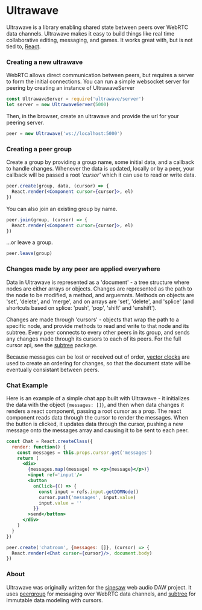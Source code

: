 # Ultrawave

Ultrawave is a library enabling shared state between peers over WebRTC data channels.  Ultrawave makes it easy to build things like real time collaborative editing, messaging, and games.  It works great with, but is not tied to, [React](//github.com/facebook/react).


### Creating a new ultrawave

WebRTC allows direct communication between peers, but requires a server to form the initial connections.  You can run a simple websocket server for peering by creating an instance of UltrawaveServer

```javascript
const UltrawaveServer = require('ultrawave/server')
let server = new UltrawaveServer(5000)
```

Then, in the browser, create an ultrawave and provide the url for your peering server.

```javascript
peer = new Ultrawave('ws://localhost:5000')
```


### Creating a peer group

Create a group by providing a group name, some initial data, and a callback to handle changes.  Whenever the data is updated, locally or by a peer, your callback will be passed a root *'cursor'* which it can use to read or write data.

```jsx
peer.create(group, data, (cursor) => {
  React.render(<Component cursor={cursor}>, el)
})
```
You can also join an existing group by name.

```jsx
peer.join(group, (cursor) => {
  React.render(<Component cursor={cursor}>, el)
})
```
...or leave a group.

```javascript
peer.leave(group)
```


### Changes made by any peer are applied everywhere

Data in Ultrawave is represented as a 'document' - a tree structure where nodes are either arrays or objects.  Changes are represented as the path to the node to be modified, a method, and arguemnts.  Methods on objects are 'set', 'delete', and 'merge', and on arrays are 'set', 'delete', and 'splice' (and shortcuts based on splice: 'push', 'pop', 'shift' and 'unshift').

Changes are made through 'cursors' - objects that wrap the path to a specific node, and provide methods to read and write to that node and its subtree.  Every peer connects to every other peers in its group, and sends any changes made through its cursors to each of its peers.  For the full cursor api, see the [subtree](//github.com/charlieschwabacher/subtree) package.

Because messages can be lost or received out of order, [vector clocks](//en.wikipedia.org/wiki/Vector_clock) are used to create an ordering for changes, so that the document state will be eventually consistant between peers.


### Chat Example

Here is an example of a simple chat app built with Ultrawave - it initializes the data with the object `{messages: []}`, and then when data changes it renders a react component, passing a root cursor as a prop.  The react component reads data through the cursor to render the messages.  When the button is clicked, it updates data through the cursor, pushing a new message onto the messages array and causing it to be sent to each peer.

```jsx
const Chat = React.createClass({
  render: function() {
    const messages = this.props.cursor.get('messages')
    return (
      <div>
        {messages.map((message) => <p>{message}</p>)}
        <input ref='input'/>
        <button
          onClick={() => {
            const input = refs.input.getDOMNode()
            cursor.push('messages', input.value)
            input.value = ''
          }}
        >send</button>
      </div>
    )
  }
})

peer.create('chatroom', {messages: []}, (cursor) => {
  React.render(<Chat cursor={cursor}/>, document.body)
})
```



### About

Ultrawave was originally written for the [sinesaw](//github.com/charlieschwbacher/sinesaw) web audio DAW project.  It uses [peergroup](//github.com/charlieschwabacher/peergroup) for messaging over WebRTC data channels, and [subtree](//github.com/charlieschwabacher/subtree) for immutable data modeling with cursors.
